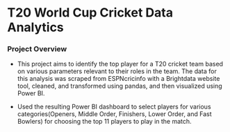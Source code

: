 # T20 World Cup Cricket Data Analytics

### Project Overview

* This project aims to identify the top player for a T20 cricket team based on various
parameters relevant to their roles in the team. The data for this analysis was scraped
from ESPNcricinfo with a Brightdata website tool, cleaned, and transformed using pandas,
and then visualized using Power BI.

* Used the resulting Power BI dashboard to select players for various categories(Openers,
Middle Order, Finishers, Lower Order, and Fast Bowlers) for choosing the top 11 players
to play in the match.
